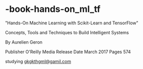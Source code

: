 # -book-hands-on_ml_tf
"Hands-On Machine Learning with Scikit-Learn and TensorFlow"


Concepts, Tools and Techniques to Build Intelligent Systems 


By Aurelien Geron 


Publisher O'Reilly Media 
Release Date March 2017
Pages 574



studying
gkgkthgml@gamil.com 
